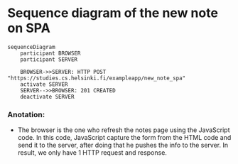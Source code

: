 # Sequence diagram of the new note on SPA

```mermaid
sequenceDiagram
    participant BROWSER
    participant SERVER

    BROWSER->>SERVER: HTTP POST "https://studies.cs.helsinki.fi/exampleapp/new_note_spa"
    activate SERVER
    SERVER-->>BROWSER: 201 CREATED
    deactivate SERVER
```
### __Anotation:__
- The browser is the one who refresh the notes page using the JavaScript code. In this code, JavaScript capture the form from the HTML code and send it to the server, after doing that he pushes the info to the server. In result, we only have 1 HTTP request and response.
